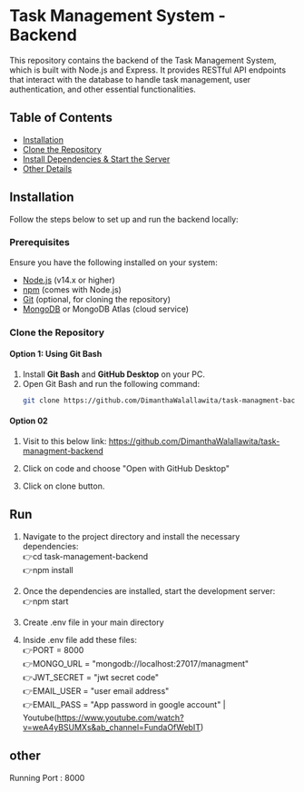 # Task Management System - Backend

This repository contains the backend of the Task Management System, which is built with Node.js and Express. It provides RESTful API endpoints that interact with the database to handle task management, user authentication, and other essential functionalities.

## Table of Contents

- [Installation](#installation)
- [Clone the Repository](#clone-the-repository)
- [Install Dependencies & Start the Server](#run)
- [Other Details](#other)

## Installation

Follow the steps below to set up and run the backend locally:

### Prerequisites

Ensure you have the following installed on your system:

- [Node.js](https://nodejs.org/) (v14.x or higher)
- [npm](https://www.npmjs.com/) (comes with Node.js)
- [Git](https://git-scm.com/) (optional, for cloning the repository)
- [MongoDB](https://www.mongodb.com/products/platform/atlas-database) or MongoDB Atlas (cloud service)

### Clone the Repository

#### Option 1: Using Git Bash
1. Install **Git Bash** and **GitHub Desktop** on your PC.
2. Open Git Bash and run the following command:
   ```bash
   git clone https://github.com/DimanthaWalallawita/task-managment-backend


#### Option 02
1. Visit to this below link:
        https://github.com/DimanthaWalallawita/task-managment-backend

2. Click on code and choose "Open with GitHub Desktop"
3. Click on clone button.

## Run
1. Navigate to the project directory and install the necessary dependencies:<br/>
        👉cd task-management-backend<br/>
        👉npm install

2. Once the dependencies are installed, start the development server:<br/>
        👉npm start

3. Create .env file in your main directory

4. Inside .env file add these files:<br/>
        👉PORT = 8000<br/>
        👉MONGO_URL = "mongodb://localhost:27017/managment"<br/>
        👉JWT_SECRET = "jwt secret code"<br/>
        👉EMAIL_USER = "user email address"<br/>
        👉EMAIL_PASS = "App password in google account" | Youtube(https://www.youtube.com/watch?v=weA4yBSUMXs&ab_channel=FundaOfWebIT)


## other
Running Port : 8000
